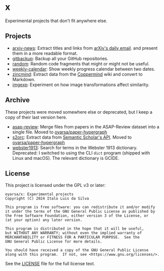 # x

Experimental projects that don't fit anywhere else.

## Projects

- [arxiv-news](arxiv-news/README.md): Extract titles and links from [arXiv's daily
  email](https://arxiv.org/help/subscribe). and present them in a more readable format.
- [gitbackup](gitbackup/README.md): Backup all your GitHub repositories.
- [random](random/README.md): Random code fragments that might or might not be useful.
- [weekly-calendar](weekly-calendar/README.md): Show weekly progress calendar between
  two dates.
- [zincmind](zincmind/README.md): Extract data from the
  [Coppermind](https://coppermind.net/wiki/Main_Page) wiki and convert to Markdown.
- [imgexp](imgexp/README.md): Experiment on how image transformations affect similarity.



## Archive

These projects were moved somewhere else or deprecated, but I keep a copy of their last
version here.

- [asap-review](/asap-review/README.md): Merge files from papers in the ASAP-Review
  dataset into a single file. Moved to
  [oyarsa/paper-hypergraph](https://github.com/oyarsa/paper-hypergraph/)
- [s2orc](s2orc/README.md): Extract data from [Semantic Scholar's
  API](https://api.semanticscholar.org/api-docs/). Moved to
  [oyarsa/paper-hypergraph](https://github.com/oyarsa/paper-hypergraph/)
- [webster1913](webster1913/README.md): Search for terms in the Webster 1913 dictionary.
  Deprecated: I switched to using the CLI `dict` program (shipped with Linux and macOS).
  The relevant dictionary is GCIDE.

## License

This project is licensed under the GPL v3 or later:

    oyarsa/x: Experimental projects
    Copyright (C) 2024 Italo Luis da Silva

    This program is free software: you can redistribute it and/or modify
    it under the terms of the GNU General Public License as published by
    the Free Software Foundation, either version 3 of the License, or
    (at your option) any later version.

    This program is distributed in the hope that it will be useful,
    but WITHOUT ANY WARRANTY; without even the implied warranty of
    MERCHANTABILITY or FITNESS FOR A PARTICULAR PURPOSE.  See the
    GNU General Public License for more details.

    You should have received a copy of the GNU General Public License
    along with this program.  If not, see <https://www.gnu.org/licenses/>.

See the [LICENSE](LICENSE) file for the full license text.
